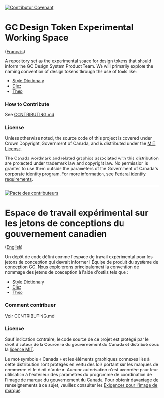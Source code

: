 [![Contributor Covenant](https://img.shields.io/badge/Contributor%20Covenant-v1.4%20adopted-ff69b4.svg)](CODE_OF_CONDUCT.md) 

# GC Design Token Experimental Working Space

([Français](#espace-de-travail-experimental-sur-les-jetons-de-conceptions-du-gouvernement-canadien))

A repository set as the experimental space for design tokens that should inform the GC Design System Product Team. We will primarily explore the naming convention of design tokens through the use of tools like:
* [Style Dictionary](https://amzn.github.io/style-dictionary) 
* [Diez](https://diez.org/)
* [Theo](https://github.com/salesforce-ux/theo)

### How to Contribute

See [CONTRIBUTING.md](CONTRIBUTING.md)

### License

Unless otherwise noted, the source code of this project is covered under Crown Copyright, Government of Canada, and is distributed under the [MIT License](LICENSE).

The Canada wordmark and related graphics associated with this distribution are protected under trademark law and copyright law. No permission is granted to use them outside the parameters of the Government of Canada's corporate identity program. For more information, see [Federal identity requirements](https://www.canada.ca/en/treasury-board-secretariat/topics/government-communications/federal-identity-requirements.html).
______________________

[![Pacte des contributeurs](https://img.shields.io/badge/Pacte%20des%20contributeurs-v1.4%20adoptée-ff69b4.svg)](CODE_OF_CONDUCT.md)

# Espace de travail expérimental sur les jetons de conceptions du gouvernement canadien

([English](#gc-design-token-experimental-working-space))

Un dépôt de code défini comme l'espace de travail expérimental pour les jetons de conception qui devrait informer l'Équipe de produit du système de conception GC. Nous explorerons principalement la convention de nommage des jetons de conception à l'aide d'outils tels que&nbsp;:
* [Style Dictionary](https://amzn.github.io/style-dictionary) 
* [Diez](https://diez.org/)
* [Theo](https://github.com/salesforce-ux/theo)

### Comment contribuer

Voir [CONTRIBUTING.md](CONTRIBUTING.md)

### Licence

Sauf indication contraire, le code source de ce projet est protégé par le droit d'auteur de la Couronne du gouvernement du Canada et distribué sous la [licence MIT](LICENSE).

Le mot-symbole « Canada » et les éléments graphiques connexes liés à cette distribution sont protégés en vertu des lois portant sur les marques de commerce et le droit d'auteur. Aucune autorisation n'est accordée pour leur utilisation à l'extérieur des paramètres du programme de coordination de l'image de marque du gouvernement du Canada. Pour obtenir davantage de renseignements à ce sujet, veuillez consulter les [Exigences pour l'image de marque](https://www.canada.ca/fr/secretariat-conseil-tresor/sujets/communications-gouvernementales/exigences-image-marque.html).